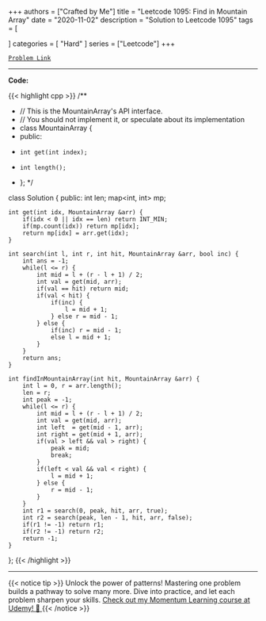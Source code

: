 
+++
authors = ["Crafted by Me"]
title = "Leetcode 1095: Find in Mountain Array"
date = "2020-11-02"
description = "Solution to Leetcode 1095"
tags = [
    
]
categories = [
    "Hard"
]
series = ["Leetcode"]
+++



[`Problem Link`](https://leetcode.com/problems/find-in-mountain-array/description/)

---

**Code:**

{{< highlight cpp >}}
/**
 * // This is the MountainArray's API interface.
 * // You should not implement it, or speculate about its implementation
 * class MountainArray {
 *   public:
 *     int get(int index);
 *     int length();
 * };
 */

class Solution {
public:
    int len;
    map<int, int> mp;
    
    int get(int idx, MountainArray &arr) {
        if(idx < 0 || idx == len) return INT_MIN;
        if(mp.count(idx)) return mp[idx];
        return mp[idx] = arr.get(idx);
    }
    
    int search(int l, int r, int hit, MountainArray &arr, bool inc) {
        int ans = -1;
        while(l <= r) {
            int mid = l + (r - l + 1) / 2;
            int val = get(mid, arr);
            if(val == hit) return mid;
            if(val < hit) {
                if(inc) {
                    l = mid + 1;
                } else r = mid - 1;
            } else {
                if(inc) r = mid - 1;
                else l = mid + 1;
            }
        }
        return ans;
    }
    
    int findInMountainArray(int hit, MountainArray &arr) {
        int l = 0, r = arr.length();
        len = r;
        int peak = -1;
        while(l <= r) {
            int mid = l + (r - l + 1) / 2;
            int val = get(mid, arr);
            int left  = get(mid - 1, arr);
            int right = get(mid + 1, arr);            
            if(val > left && val > right) {
                peak = mid;
                break;
            }
            if(left < val && val < right) {
                l = mid + 1;
            } else {
                r = mid - 1;
            }
        }
        int r1 = search(0, peak, hit, arr, true);
        int r2 = search(peak, len - 1, hit, arr, false);
        if(r1 != -1) return r1;
        if(r2 != -1) return r2;
        return -1;
    }
};
{{< /highlight >}}


---


{{< notice tip >}}
Unlock the power of patterns! Mastering one problem builds a pathway to solve many more. Dive into practice, and let each problem sharpen your skills. [Check out my Momentum Learning course at Udemy! 🚀 ](https://www.udemy.com/course/algorithms-and-data-structures-in-cpp/)
{{< /notice >}}

